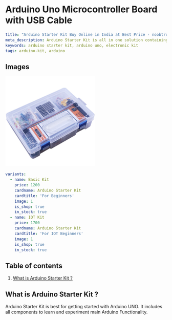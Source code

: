 # Arduino Uno Microcontroller Board with USB Cable

``` yaml
title: "Arduino Starter Kit Buy Online in India at Best Price - noobtronics"
meta_description: Arduino Starter Kit is all in one solution containing Arduino Uno, Sensors and Electronic Components to get started with Arduino Programming. Purchase now with free delivery and cash on delivery options all over India.
keywords: arduino starter kit, arduino uno, electronic kit
tags: arduino-kit, arduino

```


## Images
<p float="left">
  <img alt="Arduino Uno with USB Cable" 
       src="/storage/product/arduino-starter-kit/arduino-starter-kit.jpg" width="280" 
   />
</p>

``` yaml
variants:
  - name: Basic Kit
    price: 1200
    cardname: Arduino Starter Kit
    cardtitle: 'For Beginners'
    image: 1
    is_shop: true
    in_stock: true
  - name: IOT Kit
    price: 1700
    cardname: Arduino Starter Kit
    cardtitle: 'For IOT Beginners'
    image: 1
    is_shop: true
    in_stock: true
```

## Table of contents
1. [What is Arduino Starter Kit ?](#What-is-Arduino-Starter-Kit)


<a name="What-is-Arduino-Starter-Kit"></a>
## What is Arduino Starter Kit ? 
Arduino Starter Kit is best for getting started with Arduino UNO. It includes all components to learn and experiment main Arduino Functionality.
